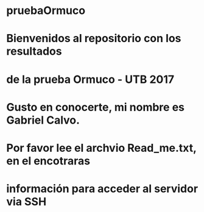 # pruebaOrmuco
# Bienvenidos al repositorio con los resultados 
# de la prueba Ormuco - UTB 2017
# Gusto en conocerte, mi nombre es Gabriel Calvo.
# Por favor lee el archvio Read_me.txt, en el encotraras
# información para acceder al servidor via SSH

